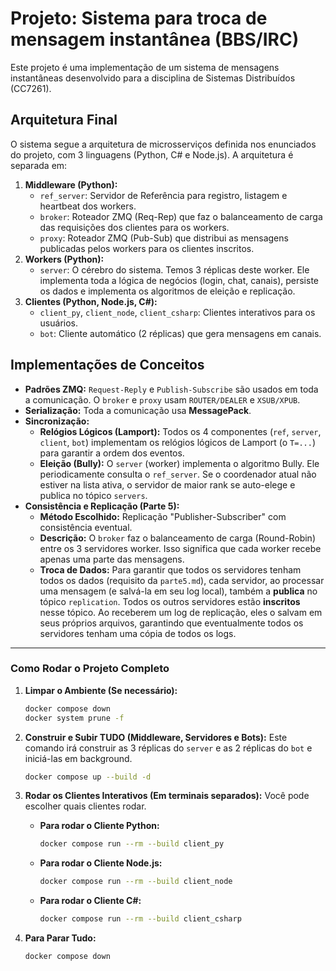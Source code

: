# Projeto: Sistema para troca de mensagem instantânea (BBS/IRC)

Este projeto é uma implementação de um sistema de mensagens instantâneas desenvolvido para a disciplina de Sistemas Distribuídos (CC7261).

## Arquitetura Final

O sistema segue a arquitetura de microsserviços definida nos enunciados do projeto, com 3 linguagens (Python, C# e Node.js). A arquitetura é separada em:

1.  **Middleware (Python):**
    * `ref_server`: Servidor de Referência para registro, listagem e heartbeat dos workers.
    * `broker`: Roteador ZMQ (Req-Rep) que faz o balanceamento de carga das requisições dos clientes para os workers.
    * `proxy`: Roteador ZMQ (Pub-Sub) que distribui as mensagens publicadas pelos workers para os clientes inscritos.
2.  **Workers (Python):**
    * `server`: O cérebro do sistema. Temos 3 réplicas deste worker. Ele implementa toda a lógica de negócios (login, chat, canais), persiste os dados e implementa os algoritmos de eleição e replicação.
3.  **Clientes (Python, Node.js, C#):**
    * `client_py`, `client_node`, `client_csharp`: Clientes interativos para os usuários.
    * `bot`: Cliente automático (2 réplicas) que gera mensagens em canais.

## Implementações de Conceitos

* **Padrões ZMQ:** `Request-Reply` e `Publish-Subscribe` são usados em toda a comunicação. O `broker` e `proxy` usam `ROUTER/DEALER` e `XSUB/XPUB`.
* **Serialização:** Toda a comunicação usa **MessagePack**.
* **Sincronização:**
    * **Relógios Lógicos (Lamport):** Todos os 4 componentes (`ref`, `server`, `client`, `bot`) implementam os relógios lógicos de Lamport (o `T=...`) para garantir a ordem dos eventos.
    * **Eleição (Bully):** O `server` (worker) implementa o algoritmo Bully. Ele periodicamente consulta o `ref_server`. Se o coordenador atual não estiver na lista ativa, o servidor de maior rank se auto-elege e publica no tópico `servers`.
* **Consistência e Replicação (Parte 5):**
    * **Método Escolhido:** Replicação "Publisher-Subscriber" com consistência eventual.
    * **Descrição:** O `broker` faz o balanceamento de carga (Round-Robin) entre os 3 servidores worker. Isso significa que cada worker recebe apenas uma parte das mensagens.
    * **Troca de Dados:** Para garantir que todos os servidores tenham todos os dados (requisito da `parte5.md`), cada servidor, ao processar uma mensagem (e salvá-la em seu log local), também a **publica** no tópico `replication`. Todos os outros servidores estão **inscritos** nesse tópico. Ao receberem um log de replicação, eles o salvam em seus próprios arquivos, garantindo que eventualmente todos os servidores tenham uma cópia de todos os logs.

---

### Como Rodar o Projeto Completo

1.  **Limpar o Ambiente (Se necessário):**
    ```bash
    docker compose down
    docker system prune -f
    ```

2.  **Construir e Subir TUDO (Middleware, Servidores e Bots):**
    Este comando irá construir as 3 réplicas do `server` e as 2 réplicas do `bot` e iniciá-las em background.
    ```bash
    docker compose up --build -d
    ```

3.  **Rodar os Clientes Interativos (Em terminais separados):**
    Você pode escolher quais clientes rodar.

    * **Para rodar o Cliente Python:**
        ```bash
        docker compose run --rm --build client_py
        ```
    * **Para rodar o Cliente Node.js:**
        ```bash
        docker compose run --rm --build client_node
        ```
    * **Para rodar o Cliente C#:**
        ```bash
        docker compose run --rm --build client_csharp
        ```

4.  **Para Parar Tudo:**
    ```bash
    docker compose down
    ```